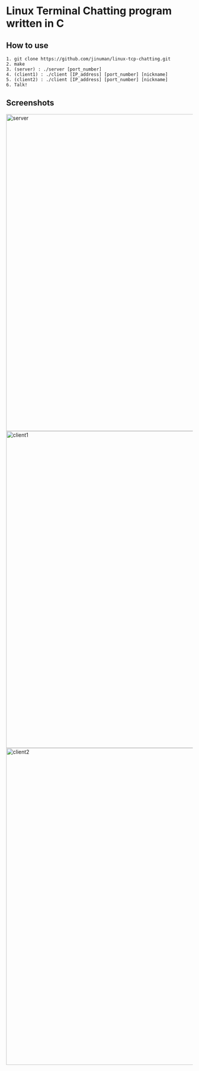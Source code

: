 # Linux Terminal Chatting program written in C

## How to use
```
1. git clone https://github.com/jinuman/linux-tcp-chatting.git
2. make
3. (server) : ./server [port_number]
4. (client1) : ./client [IP_address] [port_number] [nickname]
5. (client2) : ./client [IP_address] [port_number] [nickname]
6. Talk!
```

## Screenshots
<img width="856" alt="server" src="https://user-images.githubusercontent.com/26243835/48151207-051d9800-e304-11e8-9e40-a9f6f55c9cdf.png">
<img width="856" alt="client1" src="https://user-images.githubusercontent.com/26243835/48151211-08188880-e304-11e8-8bac-c579d0dc08df.png">
<img width="856" alt="client2" src="https://user-images.githubusercontent.com/26243835/48151216-0a7ae280-e304-11e8-9052-9ae534cfcefb.png">
